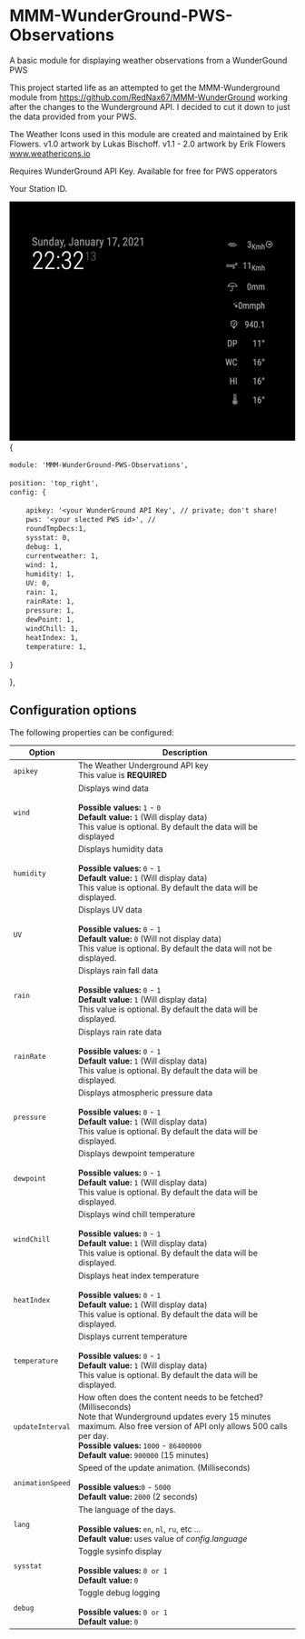 # MMM-WunderGround-PWS-Observations

A basic module for displaying weather observations from a WunderGound PWS

This project started life as an attempted to get the MMM-Wunderground module from https://github.com/RedNax67/MMM-WunderGround working after the changes to the Wunderground API. I decided to cut it down to just the data provided from your PWS.   

The Weather Icons used in this module are created and maintained by Erik Flowers. v1.0 artwork by Lukas Bischoff. v1.1 - 2.0 artwork by Erik Flowers www.weathericons.io


Requires WunderGround API Key. Available for free for PWS opperators

Your Station ID.

<img src ="https://github.com/saabman/MMM-WunderGround-PWS-Observations/blob/main/Screen%20Shot%202021-01-17%20at%2022.32.06.png">
{

    module: 'MMM-WunderGround-PWS-Observations',
    
    position: 'top_right',
    config: {
    
        apikey: '<your WunderGround API Key', // private; don't share!
        pws: '<your slected PWS id>', //
        roundTmpDecs:1,
        sysstat: 0,
        debug: 1,
        currentweather: 1,
        wind: 1,
        humidity: 1,
        UV: 0,
        rain: 1,
        rainRate: 1,
        pressure: 1,
        dewPoint: 1,
        windChill: 1,
        heatIndex: 1,
        temperature: 1,

    }
},

## Configuration options

The following properties can be configured:


<table width="100%">
	<thead>
		<tr>
			<th>Option</th>
			<th width="100%">Description</th>
		</tr>
	</thead>
	<tbody>
		<tr>
			<td><code>apikey</code></td>
			<td>The Weather Underground API key
				<br> This value is <b>REQUIRED</b>
			</td>
        </tr>
		<tr>
			<td><code>wind</code></td>
			<td>Displays wind data<br>
				<br><b>Possible values:</b> <code>1</code> - <code>0</code>
				<br><b>Default value:</b> <code>1</code> (Will display data)
				<br>This value is optional. By default the data will be displayed
			</td>
		</tr>
		<tr>
			<td><code>humidity</code></td>
			<td>Displays humidity data<br>
				<br><b>Possible values:</b> <code>0</code> - <code>1</code>
				<br><b>Default value:</b> <code>1</code> (Will display data)
				<br>This value is optional. By default the data will be displayed.
			</td>
		</tr>
		<tr>
			<td><code>UV</code></td>
			<td>Displays UV data<br>
				<br><b>Possible values:</b> <code>0</code> - <code>1</code>
				<br><b>Default value:</b> <code>0</code> (Will not display data)
				<br>This value is optional. By default the data will not be displayed.
			</td>
		</tr>
		<tr>
			<td><code>rain</code></td>
			<td>Displays rain fall data<br>
				<br><b>Possible values:</b> <code>0</code> - <code>1</code>
				<br><b>Default value:</b> <code>1</code> (Will display data)
				<br>This value is optional. By default the data will be displayed.
			</td>
		</tr>
		<tr>
			<td><code>rainRate</code></td>
			<td>Displays rain rate data<br>
				<br><b>Possible values:</b> <code>0</code> - <code>1</code>
				<br><b>Default value:</b> <code>1</code> (Will display data)
				<br>This value is optional. By default the data will be displayed.
			</td>
		</tr>
		<tr>
			<td><code>pressure</code></td>
			<td>Displays atmospheric pressure data<br>
				<br><b>Possible values:</b> <code>0</code> - <code>1</code>
				<br><b>Default value:</b> <code>1</code> (Will display data)
				<br>This value is optional. By default the data will be displayed.
			</td>
		</tr>
		<tr>
			<td><code>dewpoint</code></td>
			<td>Displays dewpoint temperature<br>
				<br><b>Possible values:</b> <code>0</code> - <code>1</code>
				<br><b>Default value:</b> <code>1</code> (Will display data)
				<br>This value is optional. By default the data will be displayed.
			</td>
		</tr>
		<tr>
			<td><code>windChill</code></td>
			<td>Displays wind chill temperature<br>
				<br><b>Possible values:</b> <code>0</code> - <code>1</code>
				<br><b>Default value:</b> <code>1</code> (Will display data)
				<br>This value is optional. By default the data will be displayed.
			</td>
		</tr>
		<tr>
			<td><code>heatIndex</code></td>
			<td>Displays heat index temperature<br>
				<br><b>Possible values:</b> <code>0</code> - <code>1</code>
				<br><b>Default value:</b> <code>1</code> (Will display data)
				<br>This value is optional. By default the data will be displayed.
			</td>
		</tr>
		<tr>
			<td><code>temperature</code></td>
			<td>Displays current temperature<br>
				<br><b>Possible values:</b> <code>0</code> - <code>1</code>
				<br><b>Default value:</b> <code>1</code> (Will display data)
				<br>This value is optional. By default the data will be displayed.
			</td>
		</tr>
		<tr>
			<td><code>updateInterval</code></td>
			<td>How often does the content needs to be fetched? (Milliseconds)
				<br>Note that Wunderground updates every 15 minutes maximum. Also free version of API only allows 500 calls per day.
				<br><b>Possible values:</b> <code>1000</code> - <code>86400000</code>
				<br><b>Default value:</b> <code>900000</code> (15 minutes)
			</td>
		</tr>
		<tr>
			<td><code>animationSpeed</code></td>
			<td>Speed of the update animation. (Milliseconds)<br>
				<br><b>Possible values:</b><code>0</code> - <code>5000</code>
				<br><b>Default value:</b> <code>2000</code> (2 seconds)
			</td>
		</tr>
		<tr>
			<td><code>lang</code></td>
			<td>The language of the days.<br>
				<br><b>Possible values:</b> <code>en</code>, <code>nl</code>, <code>ru</code>, etc ...
				<br><b>Default value:</b> uses value of <i>config.language</i>
			</td>
		</tr>
		<tr>
			<td><code>sysstat</code></td>
			<td>Toggle sysinfo display<br>
				<br><b>Possible values:</b> <code>0 or 1</code>
				<br><b>Default value:</b>  <code>0</code>
			</td>
		</tr>
		<tr>
			<td><code>debug</code></td>
			<td>Toggle debug logging<br>
				<br><b>Possible values:</b> <code>0 or 1</code>
				<br><b>Default value:</b>  <code>0</code>
			</td>
		</tr>
	</tbody>
</table>
